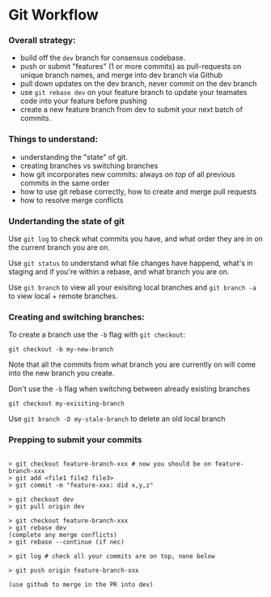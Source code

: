 # Git Workflow

### Overall strategy:
- build off the `dev` branch for consensus codebase.
- push or submit "features" (1 or more commits) as pull-requests on unique branch names, and merge into dev branch via Github
- pull down updates on the dev branch, never commit on the dev branch
- use `git rebase dev` on your feature branch to update your teamates code into your feature before pushing
- create a new feature branch from dev to submit your next batch of commits.

### Things to understand:
 - understanding the "state" of git.
 - creating branches vs switching branches
 - how git incorporates new commits: always *on top* of all previous commits in the same order
 - how to use git rebase correctly, how to create and merge pull requests
 - how to resolve merge conflicts


### Undertanding the state of git
Use `git log` to check what commits you have, and what order they are in on the current branch you are on.

Use `git status` to understand what file changes have happend, what's in staging and if you're within a rebase, and what branch you are on.

Use `git branch` to view all your exisiting local branches and `git branch -a` to view local + remote branches.

### Creating and switching branches:

To create a branch use the `-b` flag with `git checkout`:

```
git checkout -b my-new-branch
```
Note that all the commits from what branch you are currently on will come into the new branch you create.

Don't use the `-b` flag when switching between already existing branches

```
git checkout my-exisiting-branch
```

Use `git branch -D my-stale-branch` to delete an old local branch

### Prepping to submit your commits

```

> git checkout feature-branch-xxx # now you should be on feature-branch-xxx
> git add <file1 file2 file3>
> git commit -m "feature-xxx: did x,y,z"

> git checkout dev
> git pull origin dev

> git checkout feature-branch-xxx
> git rebase dev
(complete any merge conflicts)
> git rebase --continue (if nec)

> git log # check all your commits are on top, none below

> git push origin feature-branch-xxx

(use github to merge in the PR into dev)
